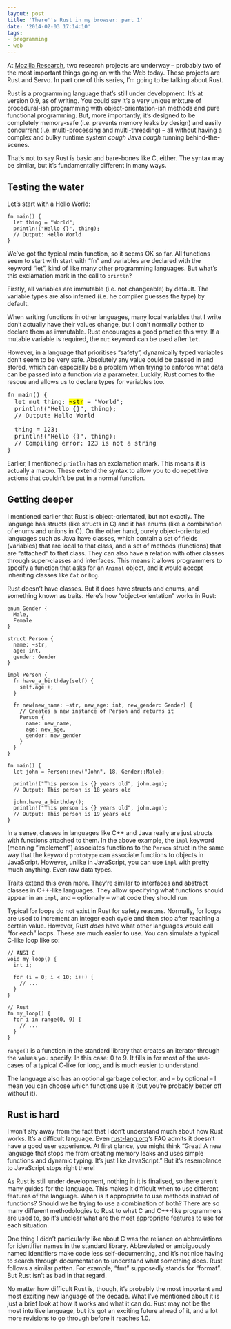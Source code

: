 ```yaml
---
layout: post
title: 'There''s Rust in my browser: part 1'
date: '2014-02-03 17:14:10'
tags:
- programming
- web
---
```


At [Mozilla Research](https://www.mozilla.org/en-US/research/), two research projects are underway – probably two of the most important things going on with the Web today. These projects are Rust and Servo. In part one of this series, I’m going to be talking about Rust.

Rust is a programming language that’s still under development. It’s at version 0.9, as of writing. You could say it’s a very unique mixture of procedural-ish programming with object-orientation-ish methods and pure functional programming. But, more importantly, it’s designed to be completely memory-safe (i.e. prevents memory leaks by design) and easily concurrent (i.e. multi-processing and multi-threading) – all without having a complex and bulky runtime system *cough* Java *cough* running behind-the-scenes.

That’s not to say Rust is basic and bare-bones like C, either. The syntax may be similar, but it’s fundamentally different in many ways.


## Testing the water

Let’s start with a Hello World:

```
fn main() {
  let thing = "World";
  println!("Hello {}", thing);
  // Output: Hello World
}
```

We’ve got the typical main function, so it seems OK so far. All functions seem to start with start with “fn” and variables are declared with the keyword “let”, kind of like many other programming languages. But what’s this exclamation mark in the call to `println`?

Firstly, all variables are immutable (i.e. not changeable) by default. The variable types are also inferred (i.e. he compiler guesses the type) by default.

When writing functions in other languages, many local variables that I write don’t actually have their values change, but I don’t normally bother to declare them as immutable. Rust encourages a good practice this way. If a mutable variable is required, the `mut` keyword can be used after `let`.

However, in a language that prioritises “safety”, dynamically typed variables don’t seem to be very safe. Absolutely any value could be passed in and stored, which can especially be a problem when trying to enforce what data can be passed into a function via a parameter. Luckily, Rust comes to the rescue and allows us to declare types for variables too.

<pre>
fn main() {
  let mut thing: <mark>~str</mark> = "World";
  println!("Hello {}", thing);
  // Output: Hello World

  thing = 123;
  println!("Hello {}", thing);
  // Compiling error: 123 is not a string
}
</pre>

Earlier, I mentioned `println` has an exclamation mark. This means it is actually a macro. These extend the syntax to allow you to do repetitive actions that couldn’t be put in a normal function.


## Getting deeper

I mentioned earlier that Rust is object-orientated, but not exactly. The language has structs (like structs in C) and it has enums (like a combination of enums and unions in C). On the other hand, purely object-orientated languages such as Java have classes, which contain a set of fields (variables) that are local to that class, and a set of methods (functions) that are “attached” to that class. They can also have a relation with other classes through super-classes and interfaces. This means it allows programmers to specify a function that asks for an `Animal` object, and it would accept inheriting classes like `Cat` or `Dog`.

Rust doesn’t have classes. But it does have structs and enums, and something known as traits. Here’s how “object-orientation” works in Rust:

```
enum Gender {
  Male,
  Female
}

struct Person {
  name: ~str,
  age: int,
  gender: Gender
}

impl Person {
  fn have_a_birthday(self) {
    self.age++;
  }

  fn new(new_name: ~str, new_age: int, new_gender: Gender) {
    // Creates a new instance of Person and returns it
    Person {
      name: new_name,
      age: new_age,
      gender: new_gender
    }
  }
}

fn main() {
  let john = Person::new("John", 18, Gender::Male);

  println!("This person is {} years old", john.age);
  // Output: This person is 18 years old

  john.have_a_birthday();
  println!("This person is {} years old", john.age);
  // Output: This person is 19 years old
}
```

In a sense, classes in languages like C++ and Java really are just structs with functions attached to them. In the above example, the `impl` keyword (meaning “implement”) associates functions to the `Person` struct in the same way that the keyword `prototype` can associate functions to objects in JavaScript. However, unlike in JavaScript, you can use `impl` with pretty much anything. Even raw data types.

Traits extend this even more. They’re similar to interfaces and abstract classes in C++-like languages. They allow specifying what functions should appear in an `impl`, and – optionally – what code they should run.

Typical for loops do not exist in Rust for safety reasons. Normally, for loops are used to increment an integer each cycle and then stop after reaching a certain value. However, Rust *does* have what other languages would call “for each” loops. These are much easier to use. You can simulate a typical C-like loop like so:

```
// ANSI C
void my_loop() {
  int i;

  for (i = 0; i < 10; i++) {
    // ...
  }
}

// Rust
fn my_loop() {
  for i in range(0, 9) {
    // ...
  }
}
```

`range()` is a function in the standard library that creates an iterator through the values you specify. In this case: 0 to 9. It fills in for most of the use-cases of a typical C-like for loop, and is much easier to understand.

The language also has an optional garbage collector, and – by optional – I mean you can choose which functions use it (but you’re probably better off without it).


## Rust is hard

I won’t shy away from the fact that I don’t understand much about how Rust works. It’s a difficult language. Even [rust-lang.org](http://rust-lang.org)‘s FAQ admits it doesn’t have a good user experience. At first glance, you might think “Great! A new language that stops me from creating memory leaks and uses simple functions and dynamic typing. It’s just like JavaScript.” But it’s resemblance to JavaScript stops right there!

As Rust is still under development, nothing in it is finalised, so there aren’t many guides for the language. This makes it difficult when to use different features of the language. When is it appropriate to use methods instead of functions? Should we be trying to use a combination of both? There are so many different methodologies to Rust to what C and C++-like programmers are used to, so it’s unclear what are the most appropriate features to use for each situation.

One thing I didn’t particularly like about C was the reliance on abbreviations for identifier names in the standard library. Abbreviated or ambiguously named identifiers make code less self-documenting, and it’s not nice having to search through documentation to understand what something does. Rust follows a similar patten. For example, “fmt” supposedly stands for “format”. But Rust isn’t as bad in that regard.

No matter how difficult Rust is, though, it’s probably the most important and most exciting new language of the decade. What I’ve mentioned about it is just a brief look at how it works and what it can do. Rust may not be the most intuitive language, but it’s got an exciting future ahead of it, and a lot more revisions to go through before it reaches 1.0.